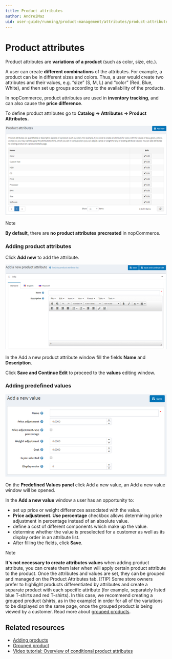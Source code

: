 ```yaml
---
title: Product attributes
author: AndreiMaz
uid: user-guide/running/product-management/attributes/product-attributes
---
```

# Product attributes

Product attributes are **variations of a product** (such as color, size, etc.).

A user can create **different combinations** of the attributes. For example, a product can be in different sizes and colors. Thus, a user would create two attributes and their values, e.g. “size” (S, M, L) and “color” (Red, Blue, White), and then set up groups according to the availability of the products.

In nopCommerce, product attributes are used in **inventory tracking**, and can also cause the **price difference**.

To define product attributes go to **Catalog → Attributes → Product Attributes.**

![](/user-guide/running/_static/product_attributes.png)
> [!NOTE] 
> **By default**, there are **no product attributes precreated** in nopCommerce.

### Adding product attributes

Click **Add new** to add the attribute.

![](/user-guide/running/_static/add_a_new_product_attribute.png)

In the Add a new product attribute window fill the fields **Name** and **Description**.

Click **Save and Continue Edit** to proceed to the **values** editing window. 

### Adding predefined values

![](/user-guide/running/_static/add_a_new_value.png)

On the **Predefined Values panel** click Add a new value, an Add a new value window will be opened.

In the **Add a new value** window a user has an opportunity to:

- set up price or weight differences associated with the value.
- **Price adjustment. Use percentage** checkbox allows determining price adjustment in percentage instead of an absolute value.
- define a cost of different components which make up the value.
- determine whether the value is preselected for a customer as well as its display order in an attribute list.
- After filling the fields, click **Save**.

> [!NOTE] 
> **It's not necessary to create attributes values** when adding product attribute, you can create them later when will apply certain product attribute to the product.
Once the attributes and values are set, they can be grouped and managed on the Product Attributes tab.
> [!TIP] 
> Some store owners prefer to highlight products differentiated by attributes and create a separate product with each specific attribute (for example, separately listed blue T-shirts and red T-shirts). In this case, we recommend creating a grouped product (shirts, as in the example) in order for all of the variations to be displayed on the same page, once the grouped product is being viewed by a customer. Read more about [grouped products](xref:user-guide/running/product-management/products/grouped-products).

## Related resources

* [Adding products](xref:user-guide/running/product-management/products/adding-products/index)
* [Grouped product](xref:user-guide/running/product-management/products/grouped-products)
* [Video tutorial: Overview of conditional product attributes](https://www.youtube.com/watch?v=eIdHVcEdos8&t=55s)
